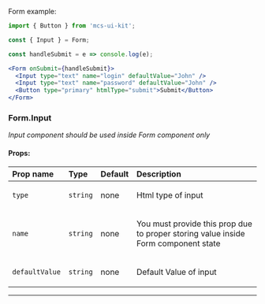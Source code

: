 Form example:

```jsx
import { Button } from 'mcs-ui-kit';

const { Input } = Form;

const handleSubmit = e => console.log(e);

<Form onSubmit={handleSubmit}>
  <Input type="text" name="login" defaultValue="John" />
  <Input type="text" name="password" defaultValue="John" />
  <Button type="primary" htmlType="submit">Submit</Button>
</Form>
```

### Form.Input
*Input component should be used inside Form component only*

#### Props:

| Prop name       | Type           | Default       | Description                                       |
| :------------- | :------------- | :------------ | :------------------------------------------------- |
| <span class="rsg--name-37">`type`</span> | <span class="rsg--type-39">`string`</span> | none | <p class="rsg--para-40">Html type of input</p> |
| <span class="rsg--name-37">`name`</span> | <span class="rsg--type-39">`string`</span> | none | <p class="rsg--para-40">You must provide this prop due to proper storing value inside Form component state</p> |
| <span class="rsg--name-37">`defaultValue`</span> | <span class="rsg--type-39">`string`</span> | none | <p class="rsg--para-40">Default Value of input</p> |

---